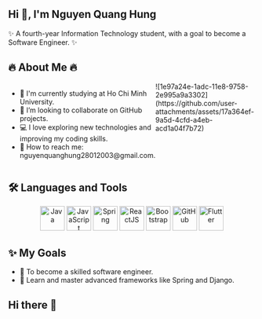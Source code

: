 ## Hi 👋, I'm Nguyen Quang Hung
✨ A fourth-year Information Technology student, with a goal to become a Software Engineer. ✨

## 🔥 About Me 🔥
<div style="display: flex;">
  <div style="flex: 1;">
    <ul>
      <li>🌱 I'm currently studying at Ho Chi Minh University.</li>
      <li>🤝 I’m looking to collaborate on GitHub projects.</li>
      <li>💻 I love exploring new technologies and improving my coding skills.</li>
      <li>📧 How to reach me: nguyenquanghung28012003@gmail.com.</li>
    </ul></div>
  <div style="flex: 1;"> ![1e97a24e-1adc-11e8-9758-2e995a9a3302](https://github.com/user-attachments/assets/17a364ef-9a5d-4cfd-a4eb-acd1a04f7b72)</div>
</div>

## 🛠️ Languages and Tools
<p align="center"> <img src="https://img.icons8.com/color/48/000000/java-coffee-cup-logo--v1.png" alt="Java" title="Java" width="50" /> 
  <img src="https://img.icons8.com/color/48/000000/javascript--v1.png" alt="JavaScript" title="JavaScript" width="50" />
  <img src="https://img.icons8.com/color/48/000000/spring-logo.png" alt="Spring" title="Spring Framework" width="50" /> 
  <img src="https://img.icons8.com/color/48/000000/react-native.png" alt="ReactJS" title="ReactJS" width="50" /> <img src="https://img.icons8.com/color/48/000000/bootstrap.png" alt="Bootstrap" title="Bootstrap" width="50" />
  <img src="https://img.icons8.com/ios-filled/50/000000/github.png" alt="GitHub" title="GitHub" width="50" />
    <img src="https://img.icons8.com/color/48/000000/flutter.png" alt="Flutter" title="Flutter" width="50" />
</p>
  
## ✨ My Goals
- 🌟 To become a skilled software engineer.  
- 🚀 Learn and master advanced frameworks like Spring and Django.  

## Hi there 👋

<!--
**QuangHung2801/QuangHung2801** is a ✨ _special_ ✨ repository because its `README.md` (this file) appears on your GitHub profile.

Here are some ideas to get you started:

- 🔭 I’m currently working on ...
- 🌱 I’m currently learning ...
- 👯 I’m looking to collaborate on ...
- 🤔 I’m looking for help with ...
- 💬 Ask me about ...
- 📫 How to reach me: ...
- 😄 Pronouns: ...
- ⚡ Fun fact: ...
-->
